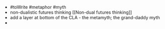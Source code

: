 - #toWrite #metaphor #myth
- non-dualistic futures thinking [[Non-dual futures thinking]]
- add a layer at bottom of the CLA - the metamyth; the grand-daddy myth
-